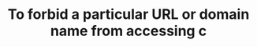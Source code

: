 ---
layout: answer
title: "To forbid a particular URL or domain name from accessing c"
blurb: "A condition makes it possible to perform additional functions within a bucket policy, such as blocking a given domain from accessing your content. Here"
quid: 161
---